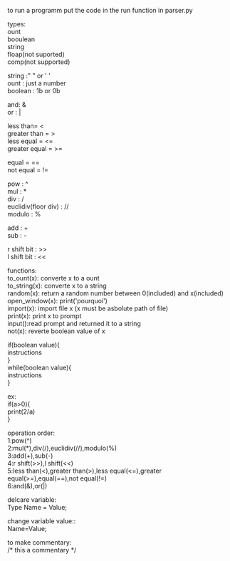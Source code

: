 to run a programm put the code in the run function in parser.py


types:  
    ount  
    booulean  
    string  
    floap(not suported)  
    comp(not supported)  

string :" " or ' '   
ount : just a number  
boolean : 1b or 0b  

and: &  
or : |  

less than= <  
greater than = >  
less equal = <=  
greater equal = >=  

equal = ==  
not equal = !=  


pow : ^  
mul : *  
div : /  
euclidiv(floor div) : //  
modulo : %  

add : +  
sub : -  

r shift bit : >>  
l shift bit : <<  


functions:  
    to_ount(x): converte x to a ount  
    to_string(x): converte x to a string  
    random(x): return a random number between 0(included) and x(included)  
    open_window(x): print('pourquoi')  
    import(x): import file x (x must be asbolute path of file)  
    print(x): print x to prompt  
    input():read prompt and returned it to a string  
    not(x): reverte boolean value of x  

if(boolean value){  
    instructions  
}  
while(boolean value){  
    instructions  
}  

ex:  
    if(a>0){  
        print(2/a)  
    }  


operation order:  
    1:pow(^)  
    2:mul(*),div(/),euclidiv(//),modulo(%)  
    3:add(+),sub(-)  
    4:r shift(>>),l shift(<<)  
    5:less than(<),greater than(>),less equal(<=),greater equal(>=),equal(==),not equal(!=)  
    6:and(&),or(|)  

delcare variable:  
    Type Name = Value;  

change variable value::  
    Name=Value;  

to make commentary:  
    /* this a commentary */  